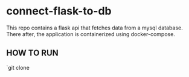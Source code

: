 # connect-flask-to-db

This repo contains a flask api that fetches data from a mysql database. There after, the application is containerized using docker-compose.

## HOW TO RUN

`git clone 
